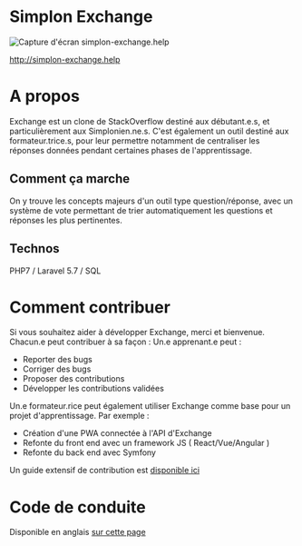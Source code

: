 # Simplon Exchange
![Capture d'écran simplon-exchange.help](https://gitlab.com/simplon-roanne/exchange/raw/master/screenshot.jpg)

http://simplon-exchange.help

# A propos

Exchange est un clone de StackOverflow destiné aux débutant.e.s, et particulièrement aux Simplonien.ne.s.
C'est également un outil destiné aux formateur.trice.s, pour leur permettre notamment de centraliser les réponses données pendant certaines phases de l'apprentissage.

## Comment ça marche
On y trouve les concepts majeurs d'un outil type question/réponse, avec un système de vote permettant de trier automatiquement les questions et réponses les plus pertinentes.

## Technos

PHP7 / Laravel 5.7 / SQL

# Comment contribuer 

Si vous souhaitez aider à développer Exchange, merci et bienvenue. Chacun.e peut contribuer à sa façon :
Un.e apprenant.e peut :
- Reporter des bugs
- Corriger des bugs
- Proposer des contributions
- Développer les contributions validées

Un.e formateur.rice peut également utiliser Exchange comme base pour un projet d'apprentissage. Par exemple :
- Création d'une PWA connectée à l'API d'Exchange
- Refonte du front end avec un framework JS ( React/Vue/Angular )
- Refonte du back end avec Symfony

Un guide extensif de contribution est [disponible ici](https://gitlab.com/simplon-roanne/exchange/blob/master/CONTRIBUTING.md)

# Code de conduite

Disponible en anglais  [sur cette page](https://gitlab.com/simplon-roanne/exchange/blob/master/CODE-OF-CONDUCT.md)